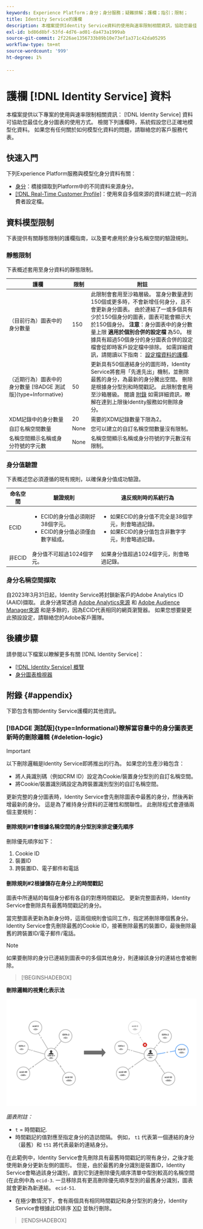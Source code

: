 ```yaml
---
keywords: Experience Platform；身分；身分服務；疑難排解；護欄；指引；限制；
title: Identity Service的護欄
description: 本檔案提供Identity Service資料的使用與速率限制相關資訊，協助您最佳化身分圖表的使用方式。
exl-id: bd86d8bf-53fd-4d76-ad01-da473a1999ab
source-git-commit: 2f226ae1356733b89b10e73ef1a371c42da05295
workflow-type: tm+mt
source-wordcount: '999'
ht-degree: 1%

---
```


# 護欄 [!DNL Identity Service] 資料

本檔案提供以下專案的使用與速率限制相關資訊： [!DNL Identity Service] 資料可協助您最佳化身分圖表的使用方式。 檢閱下列護欄時，系統假設您已正確地模型化資料。 如果您有任何關於如何模型化資料的問題，請聯絡您的客戶服務代表。

## 快速入門

下列Experience Platform服務與模型化身分資料有關：

* [身分](home.md)：橋接擷取到Platform中的不同資料來源身分。
* [[!DNL Real-Time Customer Profile]](../profile/home.md)：使用來自多個來源的資料建立統一的消費者設定檔。

## 資料模型限制

下表提供有關靜態限制的護欄指南，以及要考慮用於身分名稱空間的驗證規則。

### 靜態限制

下表概述套用至身分資料的靜態限制。

| 護欄 | 限制 | 附註 |
| --- | --- | --- |
| （目前行為）圖表中的身分數量 | 150 | 此限制會套用至沙箱層級。 當身分數量達到150個或更多時，不會新增任何身分，且不會更新身分圖表。 由於連結了一或多個具有少於150個身分的圖表，圖表可能會顯示大於150個身分。 **注意**：身分圖表中的身分數量上限 **適用於個別合併的設定檔** 為50。 根據具有超過50個身分的身分圖表合併的設定檔會從即時客戶設定檔中排除。 如需詳細資訊，請閱讀以下指南： [設定檔資料的護欄](../profile/guardrails.md). |
| （近期行為）圖表中的身分數量 [!BADGE 測試版]{type=Informative} | 50 | 更新具有50個連結身分的圖形時，Identity Service將套用「先進先出」機制，並刪除最舊的身分，為最新的身分騰出空間。 刪除是根據身分型別和時間戳記。 此限制會套用至沙箱層級。 閱讀 [附錄](#appendix) 如需詳細資訊，瞭解在達到上限後Identity服務如何刪除身分。 |
| XDM記錄中的身分數量 | 20 | 需要的XDM記錄數量下限為2。 |
| 自訂名稱空間數量 | None | 您可以建立的自訂名稱空間數量沒有限制。 |
| 名稱空間顯示名稱或身分符號的字元數 | None | 名稱空間顯示名稱或身分符號的字元數沒有限制。 |

### 身分值驗證

下表概述您必須遵循的現有規則，以確保身分值成功驗證。

| 命名空間 | 驗證規則 | 違反規則時的系統行為 |
| --- | --- | --- |
| ECID | <ul><li>ECID的身分值必須剛好38個字元。</li><li>ECID的身分值必須僅由數字組成。</li></ul> | <ul><li>如果ECID的身分值不完全是38個字元，則會略過記錄。</li><li>如果ECID的身分值包含非數字字元，則會略過記錄。</li></ul> |
| 非ECID | 身分值不可超過1024個字元。 | 如果身分值超過1024個字元，則會略過記錄。 |

### 身分名稱空間擷取

自2023年3月31日起，Identity Service將封鎖新客戶的Adobe Analytics ID (AAID)擷取。 此身分通常透過 [Adobe Analytics來源](../sources/connectors/adobe-applications/analytics.md) 和 [Adobe Audience Manager來源](../sources//connectors/adobe-applications/audience-manager.md) 和是多餘的，因為ECID代表相同的網頁瀏覽器。 如果您想要變更此預設設定，請聯絡您的Adobe客戶團隊。

## 後續步驟

請參閱以下檔案以瞭解更多有關 [!DNL Identity Service]：

* [[!DNL Identity Service] 概覽](home.md)
* [身分圖表檢視器](ui/identity-graph-viewer.md)


## 附錄 {#appendix}

下節包含有關Identity Service護欄的其他資訊。

### [!BADGE 測試版]{type=Informational}瞭解當容量中的身分圖表更新時的刪除邏輯 {#deletion-logic}

>[!IMPORTANT]
>
>以下刪除邏輯是Identity Service即將推出的行為。 如果您的生產沙箱包含：
>
> * 將人員識別碼（例如CRM ID）設定為Cookie/裝置身分型別的自訂名稱空間。
> * 將Cookie/裝置識別碼設定為跨裝置識別型別的自訂名稱空間。


更新完整的身分圖表時，Identity Service會先刪除圖表中最舊的身分，然後再新增最新的身分。 這是為了維持身分資料的正確性和關聯性。 此刪除程式會遵循兩個主要規則：

#### 刪除規則#1會根據名稱空間的身分型別來排定優先順序

刪除優先順序如下：

1. Cookie ID
2. 裝置ID
3. 跨裝置ID、電子郵件和電話

#### 刪除規則#2根據儲存在身分上的時間戳記

圖表中所連結的每個身分都有各自的對應時間戳記。 更新完整圖表時，Identity Service會刪除具有最舊時間戳記的身分。

當完整圖表更新為新身分時，這兩個規則會協同工作，指定將刪除哪個舊身分。 Identity Service會先刪除最舊的Cookie ID，接著刪除最舊的裝置ID，最後刪除最舊的跨裝置ID/電子郵件/電話。

>[!NOTE]
>
>如果要刪除的身分已連結到圖表中的多個其他身分，則連線該身分的連結也會被刪除。

>[!BEGINSHADEBOX]

**刪除邏輯的視覺化表示法**

![刪除最舊身分以容納最新身分的範例](./images/graph-limits-v3.png)

*圖表附註：*

* `t` = 時間戳記.
* 時間戳記的值對應至指定身分的造訪間隔。 例如， `t1` 代表第一個連結的身分（最舊）和 `t51` 將代表最新的連結身分。

在此範例中，Identity Service會先刪除具有最舊時間戳記的現有身分，之後才能使用新身分更新左側的圖形。 但是，由於最舊的身分識別是裝置ID，Identity Service會略過該身分識別，直到它到達刪除優先順序清單中型別較高的名稱空間(在此例中為 `ecid-3`. 一旦移除具有更高刪除優先順序型別的最舊身分識別，圖表就會更新為新連結。 `ecid-51`.

* 在極少數情況下，會有兩個具有相同時間戳記和身分型別的身分，Identity Service會根據此ID排序 [XID](./api/list-native-id.md) 並執行刪除。

>[!ENDSHADEBOX]